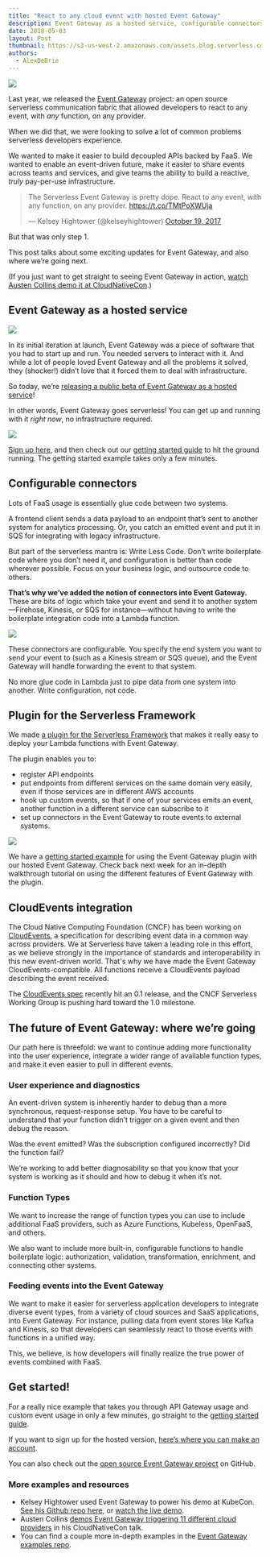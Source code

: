 ```yaml
---
title: "React to any cloud event with hosted Event Gateway"
description: Event Gateway as a hosted service, configurable connectors, and a plugin for the Serverless Framework.
date: 2018-05-03
layout: Post
thumbnail: https://s3-us-west-2.amazonaws.com/assets.blog.serverless.com/event-gateway-announcement/event-gateway-thumb.png
authors:
  - AlexDeBrie
---
```


<img src="https://s3-us-west-2.amazonaws.com/assets.blog.serverless.com/event-gateway-announcement/event-gateway-readme-header1.png">

Last year, we released the [Event Gateway](https://serverless.com/event-gateway/) project: an open source serverless communication fabric that allowed developers to react to any event, with *any* function, on any provider.

When we did that, we were looking to solve a lot of common problems serverless developers experience.

We wanted to make it easier to build decoupled APIs backed by FaaS. We wanted to enable an event-driven future, make it easier to share events across teams and services, and give teams the ability to build a reactive, *truly* pay-per-use infrastructure.

<blockquote class="twitter-tweet" data-lang="en"><p lang="en" dir="ltr">The Serverless Event Gateway is pretty dope. React to any event, with any function, on any provider. <a href="https://t.co/TMtPoXWUja">https://t.co/TMtPoXWUja</a></p>&mdash; Kelsey Hightower (@kelseyhightower) <a href="https://twitter.com/kelseyhightower/status/921114988269379585?ref_src=twsrc%5Etfw">October 19, 2017</a></blockquote>
<script async src="https://platform.twitter.com/widgets.js" charset="utf-8"></script>

But that was only step 1.

This post talks about some exciting updates for Event Gateway, and also where we’re going next.

(If you just want to get straight to seeing Event Gateway in action, [watch Austen Collins demo it at CloudNativeCon](https://www.youtube.com/watch?v=TZPPjAv12KU).)

## Event Gateway as a hosted service

<img src="https://s3-us-west-2.amazonaws.com/assets.blog.serverless.com/event-gateway-announcement/event-gateway-integrations1.png">

In its initial iteration at launch, Event Gateway was a piece of software that you had to start up and run. You needed servers to interact with it. And while a lot of people loved Event Gateway and all the problems it solved, they (shocker!) didn’t love that it forced them to deal with infrastructure.

So today, we’re [releasing a public beta of Event Gateway as a hosted service](https://serverless.com/event-gateway/)!

In other words, Event Gateway goes serverless! You can get up and running with it *right now*, no infrastructure required.

<a href="https://dashboard.serverless.com"><img src="https://s3-us-west-2.amazonaws.com/assets.blog.serverless.com/event-gateway-announcement/event-gateway-dashboard.png"></a>

[Sign up here](https://dashboard.serverless.com), and then check out our [getting started guide](https://github.com/serverless/event-gateway-getting-started) to hit the ground running. The getting started example takes only a few minutes.

## Configurable connectors

Lots of FaaS usage is essentially glue code between two systems.

A frontend client sends a data payload to an endpoint that’s sent to another system for analytics processing. Or, you catch an emitted event and put it in SQS for integrating with legacy infrastructure.

But part of the serverless mantra is: Write Less Code. Don’t write boilerplate code where you don’t need it, and configuration is better than code wherever possible. Focus on your business logic, and outsource code to others.

**That’s why we’ve added the notion of connectors into Event Gateway.** These are bits of logic which take your event and send it to another system—Firehose, Kinesis, or SQS for instance—without having to write the boilerplate integration code into a Lambda function.

<img src="https://s3-us-west-2.amazonaws.com/assets.blog.serverless.com/event-gateway-announcement/event-gateway-connector-medium.png">

These connectors are configurable. You specify the end system you want to send your event to (such as a Kinesis stream or SQS queue), and the Event Gateway will handle forwarding the event to that system.

No more glue code in Lambda just to pipe data from one system into another. Write configuration, not code.

## Plugin for the Serverless Framework

We made [a plugin for the Serverless Framework](https://github.com/serverless/serverless-event-gateway-plugin) that makes it really easy to deploy your Lambda functions with Event Gateway.

The plugin enables you to:
- register API endpoints
- put endpoints from different services on the same domain very easily, even if those services are in different AWS accounts
- hook up custom events, so that if one of your services emits an event, another function in a different service can subscribe to it
- set up connectors in the Event Gateway to route events to external systems.

<img src="https://s3-us-west-2.amazonaws.com/assets.blog.serverless.com/event-gateway-announcement/event-gateway-plugin-full.png">

We have a [getting started example](https://github.com/serverless/event-gateway-getting-started) for using the Event Gateway plugin with our hosted Event Gateway. Check back next week for an in-depth walkthrough tutorial on using the different features of Event Gateway with the plugin.

## CloudEvents integration

The Cloud Native Computing Foundation (CNCF) has been working on [CloudEvents](http://cloudevents.io/), a specification for describing event data in a common way across providers. We at Serverless have taken a leading role in this effort, as we believe strongly in the importance of standards and interoperability in this new event-driven world. That's why we have made the Event Gateway CloudEvents-compatible. All functions receive a CloudEvents payload describing the event received.

The [CloudEvents spec](https://github.com/cloudevents/spec) recently hit an 0.1 release, and the CNCF Serverless Working Group is pushing hard toward the 1.0 milestone.

## The future of Event Gateway: where we’re going

Our path here is threefold: we want to continue adding more functionality into the user experience, integrate a wider range of available function types, and make it even easier to pull in different events. 

### User experience and diagnostics

An event-driven system is inherently harder to debug than a more synchronous, request-response setup. You have to be careful to understand that your function didn’t trigger on a given event and then debug the reason.

Was the event emitted? Was the subscription configured incorrectly? Did the function fail?

We’re working to add better diagnosability so that you know that your system is working as it should and how to debug it when it’s not.

### Function Types

We want to increase the range of function types you can use to include additional FaaS providers, such as Azure Functions, Kubeless, OpenFaaS, and others.

We also want to include more built-in, configurable functions to handle boilerplate logic: authorization, validation, transformation, enrichment, and connecting other systems. 

### Feeding events into the Event Gateway

We want to make it easier for serverless application developers to integrate diverse event types, from a variety of cloud sources and SaaS applications, into Event Gateway. For instance, pulling data from event stores like Kafka and Kinesis, so that developers can seamlessly react to those events with functions in a unified way.

This, we believe, is how developers will finally realize the true power of events combined with FaaS.

## Get started!

For a really nice example that takes you through API Gateway usage and custom event usage in only a few minutes, go straight to the [getting started guide](https://github.com/serverless/event-gateway-getting-started).

If you want to sign up for the hosted version, [here’s where you can make an account](https://dashboard.serverless.com).

You can also check out the [open source Event Gateway project](https://github.com/serverless/event-gateway) on GitHub.

### More examples and resources

- Kelsey Hightower used Event Gateway to power his demo at KubeCon. [See his Github repo here](https://github.com/kelseyhightower/event-gateway-on-kubernetes), or [watch the live demo](https://www.youtube.com/watch?time_continue=2&v=_1-5YFfJCqM).
- Austen Collins [demos Event Gateway triggering 11 different cloud providers](https://www.youtube.com/watch?v=TZPPjAv12KU) in his CloudNativeCon talk.
- You can find a couple more in-depth examples in the [Event Gateway examples repo](https://github.com/serverless/event-gateway/tree/master/examples).
